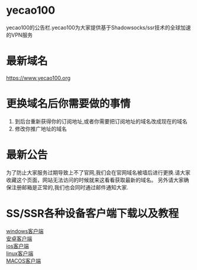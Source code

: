 # yecao100
yecao100的公告栏.yecao100为大家提供基于Shadowsocks/ssr技术的全球加速的VPN服务

# 最新域名
https://www.yecao100.org

# 更换域名后你需要做的事情
1. 到后台重新获得你的订阅地址,或者你需要把订阅地址的域名改成现在的域名
2. 修改你推广地址的域名

# 最新公告
为了防止大家服务过期导致上不了官网,我们会在官网域名被墙后进行更换.请大家收藏这个页面，网站无法访问的时候就来这看看获取最新的域名。
另外请大家确保注册邮箱是正常的,我们也会同时通过邮件通知大家.
# SS/SSR各种设备客户端下载以及教程
[windows客户端](https://www.yecao100.org/knowledgebase.php?action=displayarticle&id=81)  
[安卓客户端](https://www.yecao100.org/knowledgebase.php?action=displayarticle&id=91)  
[ios客户端](https://www.yecao100.org/knowledgebase.php?action=displayarticle&id=111)  
[linux客户端](https://www.yecao100.org/knowledgebase.php?action=displayarticle&id=141)  
[MACOS客户端](https://www.yecao100.org/knowledgebase.php?action=displayarticle&id=101)  


